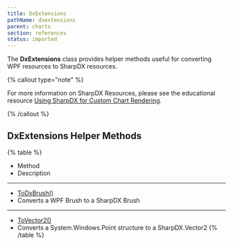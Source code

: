 ```yaml
---
title: DxExtensions
pathName: dxextensions
parent: charts
section: references
status: imported
---
```


The **DxExtensions** class provides helper methods useful for converting WPF resources to SharpDX resources.

{% callout type="note" %}

For more information on SharpDX Resources, please see the educational resource [Using SharpDX for Custom Chart Rendering](using_sharpdx_for_custom_chart_rendering).

{% /callout %}

## DxExtensions Helper Methods

{% table %}

* Method
* Description

---

* [ToDxBrush()](dxextensions_todxbrush)
* Converts a WPF Brush to a SharpDX Brush

---

* [ToVector2()](dxextensions_tovector2)
* Converts a System.Windows.Point structure to a SharpDX.Vector2
{% /table %}
